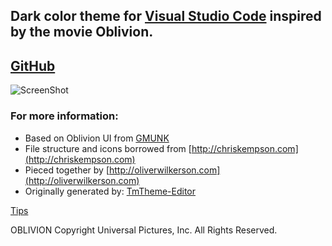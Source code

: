 ## Dark color theme for [Visual Studio Code](http://code.visualstudio.com/) inspired by the movie Oblivion.

## [GitHub](https://github.com/timdang/tech49_theme)

![ScreenShot](https://raw.githubusercontent.com/timdang/tech49_theme/master/theme.png)

### For more information:
* Based on Oblivion UI from [GMUNK](http://work.gmunk.com/OBLIVION-GFX)
* File structure and icons borrowed from [http://chriskempson.com](http://chriskempson.com)
* Pieced together by [http://oliverwilkerson.com](http://oliverwilkerson.com)
* Originally generated by: [TmTheme-Editor](http://tmtheme-editor.herokuapp.com)

[Tips](https://patreon.com/user?u=5159161)

OBLIVION Copyright Universal Pictures, Inc. All Rights Reserved.
